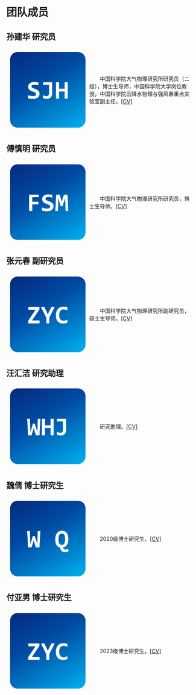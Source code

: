 <h1>团队成员</h1>

<h2>孙建华 研究员</h2>
<div style="display: flex; align-items: center; padding: 10px;">
  <img src="portrait/portrait_sunjianhua.png" alt="fsm" width="200" style="border-radius: 10%; margin-right: 10px">
  <p style="text-indent: 2em;">中国科学院大气物理研究所研究员（二级），博士生导师，中国科学院大学岗位教授，中国科学院云降水物理与强风暴重点实验室副主任。<a href="/pdf/cv_sunjianhua.pdf">[CV]</a></p>
</div>

<h2>傅慎明 研究员</h2>
<div style="display: flex; align-items: center; padding: 10px;">
  <img src="portrait/portrait_fushenming.png" alt="fsm" width="200" style="border-radius: 10%; margin-right: 10px">
  <p style="text-indent: 2em;">中国科学院大气物理研究所研究员，博士生导师。<a href="/pdf/cv_sunjianhua.pdf">[CV]</a></p>
</div>

<h2>张元春 副研究员</h2>
<div style="display: flex; align-items: center; padding: 10px;">
  <img src="portrait/portrait_zhangyuanchun.png" alt="zyc" width="200" style="border-radius: 10%; margin-right: 10px">
  <p style="text-indent: 2em;">中国科学院大气物理研究所副研究员，硕士生导师。<a href="/pdf/cv_sunjianhua.pdf">[CV]</a></p>
</div>

<h2>汪汇洁 研究助理</h2>
<div style="display: flex; align-items: center; padding: 10px;">
  <img src="portrait/portrait_wanghuijie.png" alt="whj" width="200" style="border-radius: 10%; margin-right: 10px">
  <p style="text-indent: 2em;">研究助理。<a href="/pdf/cv_sunjianhua.pdf">[CV]</a></p>
</div>

<h2>魏倩 博士研究生</h2>
<div style="display: flex; align-items: center; padding: 10px;">
  <img src="portrait/portrait_weiqian.png" alt="wq" width="200" style="border-radius: 10%; margin-right: 10px">
  <p style="text-indent: 2em;">2020级博士研究生。<a href="/pdf/cv_sunjianhua.pdf">[CV]</a></p>
</div>

<h2>付亚男 博士研究生</h2>
<div style="display: flex; align-items: center; padding: 10px;">
  <img src="portrait/portrait_zhangyuanchun.png" alt="fyn" width="200" style="border-radius: 10%; margin-right: 10px">
  <p style="text-indent: 2em;">2023级博士研究生。<a href="/pdf/cv_sunjianhua.pdf">[CV]</a></p>
</div>
